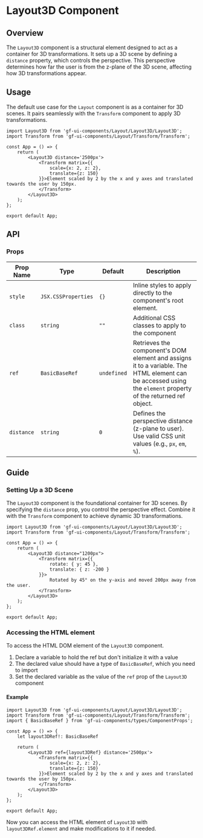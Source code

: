 # Layout3D Component

## Overview

The `Layout3D` component is a structural element designed to act as a container for 3D transformations. It sets up a 3D scene by defining a `distance` property, which controls the perspective. This perspective determines how far the user is from the z-plane of the 3D scene, affecting how 3D transformations appear.

## Usage 

The default use case for the `Layout` component is as a container for 3D scenes. It pairs seamlessly with the `Transform` component to apply 3D transformations.

```tsx
import Layout3D from 'gf-ui-components/Layout/Layout3D/Layout3D';
import Transform from 'gf-ui-components/Layout/Transform/Transform';

const App = () => {
    return (
        <Layout3D distance='2500px'>
            <Transform matrix={{
                scale={x: 2, z: 2},
                translate={z: 150}
            }}>Element scaled by 2 by the x and y axes and translated towards the user by 150px. 
            </Transform>
        </Layout3D>
    );
};

export default App;
```

## API

### Props
|Prop Name |Type |Default | Description |
|---|---|---|---|
| `style` | `JSX.CSSProperties` | `{}` | Inline styles to apply directly to the component's root element. |
| `class` | `string` | `""` | Additional CSS classes to apply to the component |
| `ref` | `BasicBaseRef` | `undefined` | Retrieves the component's DOM element and assigns it to a variable. The HTML element can be accessed using the `element` property of the returned ref object. |
| `distance` | `string` | `0` | Defines the perspective distance (z-plane to user). Use valid CSS unit values (e.g., `px`, `em`, `%`). |

## Guide

### Setting Up a 3D Scene

The `Layout3D` component is the foundational container for 3D scenes. By specifying the `distance` prop, you control the perspective effect. Combine it with the `Transform` component to achieve dynamic 3D transformations.

```tsx
import Layout3D from 'gf-ui-components/Layout/Layout3D/Layout3D';
import Transform from 'gf-ui-components/Layout/Transform/Transform';

const App = () => {
    return (
        <Layout3D distance="1200px">
            <Transform matrix={{
                rotate: { y: 45 },
                translate: { z: -200 }
            }}>
                Rotated by 45° on the y-axis and moved 200px away from the user.
            </Transform>
        </Layout3D>
    );
};

export default App;
```

### Accessing the HTML element

To access the HTML DOM element of the `Layout3D` component.

1. Declare a variable to hold the ref but don't initialize it with a value
2. The declared value should have a type of `BasicBaseRef`, which you need to import
3. Set the declared variable as the value of the `ref` prop of the `Layout3D` component

#### Example

```tsx
import Layout3D from 'gf-ui-components/Layout/Layout3D/Layout3D';
import Transform from 'gf-ui-components/Layout/Transform/Transform';
import { BasicBaseRef } from 'gf-ui-components/types/ComponentProps';

const App = () => {
    let layout3DRef!: BasicBaseRef

    return (
        <Layout3D ref={layout3DRef} distance='2500px'>
            <Transform matrix={{
                scale={x: 2, z: 2},
                translate={z: 150}
            }}>Element scaled by 2 by the x and y axes and translated towards the user by 150px. 
            </Transform>
        </Layout3D>
    );
};

export default App;
```

Now you can access the HTML element of `Layout3D` with `layout3DRef.element` and make modifications to it if needed. 

